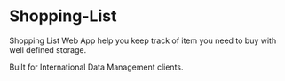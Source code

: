 # Shopping-List
Shopping List Web App help you keep track of item you need to buy with well defined storage.

Built for International Data Management clients.
